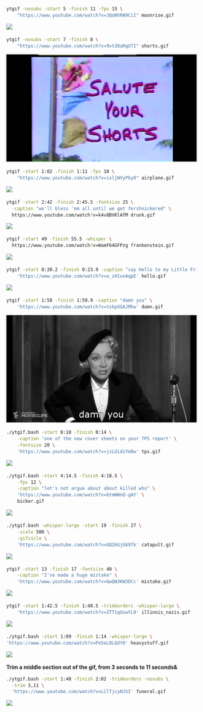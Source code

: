 ```sh
ytgif -nosubs -start 5 -finish 11 -fps 15 \
    "https://www.youtube.com/watch?v=JQoNhRN9CiI" moonrise.gif
```

![](gifs/moonrise.gif)

```sh
ytgif -nosubs -start 7 -finish 8 \
    "https://www.youtube.com/watch?v=9vt38aRqUTI" shorts.gif
```

![](gifs/shorts.gif)

```sh
ytgif -start 1:02 -finish 1:11 -fps 10 \
    "https://www.youtube.com/watch?v=ixljWVyPby0" airplane.gif
```

![](gifs/airplane.gif)

```sh
ytgif -start 2:42 -finish 2:45.5 -fontsize 25 \
  -caption "we'll bless 'em all until we get fershnickered" \
  https://www.youtube.com/watch?v=k4v8BVKlAfM drunk.gif
```

![](gifs/drunk.gif)

```sh
ytgif -start 49 -finish 55.5 -whisper \
  https://www.youtube.com/watch?v=WamF64GFPzg frankenstein.gif
```

![](gifs/frankenstein.gif)

```sh
ytgif -start 0:20.2 -finish 0:23.9 -caption "say Hello to my Little Friend" \
    'https://www.youtube.com/watch?v=a_z4IuxAqpE' hello.gif
```

![](gifs/hello.gif)

```sh
ytgif -start 1:58 -finish 1:59.9 -caption "damn you" \
    'https://www.youtube.com/watch?v=tskpXGAJMhw' damn.gif
```

![](gifs/damn.gif)

```sh
./ytgif.bash -start 0:10 -finish 0:14 \
    -caption 'one of the new cover sheets on your TPS report' \
    -fontsize 20 \
    'https://www.youtube.com/watch?v=jsLUidiYm0w' tps.gif
```

![](gifs/tps.gif)

```sh
./ytgif.bash -start 4:14.5 -finish 4:18.5 \
    -fps 12 \
    -caption "let's not argue about about killed who" \
    'https://www.youtube.com/watch?v=btmWWnQ-gAY' \
    bicker.gif
```

![](gifs/bicker.gif)

```sh
./ytgif.bash -whisper-large -start 19 -finish 27 \
    -scale 500 \
    -gifsicle \
    'https://www.youtube.com/watch?v=UQ26GjG69fk' catapult.gif
```

![](gifs/drunk.gif)

```sh
ytgif -start 13 -finish 17 -fontsize 40 \
    -caption "I've made a huge mistake" \
    'https://www.youtube.com/watch?v=GwQW3KW3DCc' mistake.gif
```

![](gifs/mistake.gif)

```sh
ytgif -start 1:42.5 -finish 1:48.5 -trimborders -whisper-large \
    'https://www.youtube.com/watch?v=ZTT1qUswYL0' illinois_nazis.gif
```

![](gifs/illinois_nazis.gif)

```sh
./ytgif.bash -start 1:09 -finish 1:14 -whisper-large \
'https://www.youtube.com/watch?v=Pe5eL8LQdY0' heavystuff.gif
```

![](gifs/heavystuff.gif)

**Trim a middle section out of the gif, from 3 seconds to 11 seconds&**

```sh
./ytgif.bash -start 1:48 -finish 2:02 -trimborders -nosubs \
  -trim 3,11 \
  'https://www.youtube.com/watch?v=LClTjcyNJSI' funeral.gif
```

![](gifs/funeral.gif)
